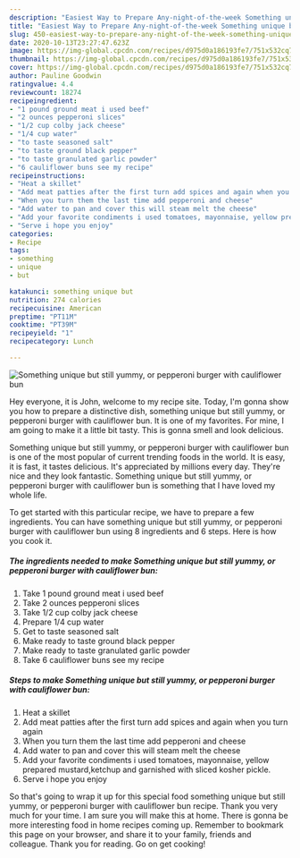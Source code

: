 ```yaml
---
description: "Easiest Way to Prepare Any-night-of-the-week Something unique but still yummy, or pepperoni burger with cauliflower bun"
title: "Easiest Way to Prepare Any-night-of-the-week Something unique but still yummy, or pepperoni burger with cauliflower bun"
slug: 450-easiest-way-to-prepare-any-night-of-the-week-something-unique-but-still-yummy-or-pepperoni-burger-with-cauliflower-bun
date: 2020-10-13T23:27:47.623Z
image: https://img-global.cpcdn.com/recipes/d975d0a186193fe7/751x532cq70/something-unique-but-still-yummy-or-pepperoni-burger-with-cauliflower-bun-recipe-main-photo.jpg
thumbnail: https://img-global.cpcdn.com/recipes/d975d0a186193fe7/751x532cq70/something-unique-but-still-yummy-or-pepperoni-burger-with-cauliflower-bun-recipe-main-photo.jpg
cover: https://img-global.cpcdn.com/recipes/d975d0a186193fe7/751x532cq70/something-unique-but-still-yummy-or-pepperoni-burger-with-cauliflower-bun-recipe-main-photo.jpg
author: Pauline Goodwin
ratingvalue: 4.4
reviewcount: 18274
recipeingredient:
- "1 pound ground meat i used beef"
- "2 ounces pepperoni slices"
- "1/2 cup colby jack cheese"
- "1/4 cup water"
- "to taste seasoned salt"
- "to taste ground black pepper"
- "to taste granulated garlic powder"
- "6 cauliflower buns see my recipe"
recipeinstructions:
- "Heat a skillet"
- "Add meat patties after the first turn add spices and again when you turn again"
- "When you turn them the last time add pepperoni and cheese"
- "Add water to pan and cover this will steam melt the cheese"
- "Add your favorite condiments i used tomatoes, mayonnaise, yellow prepared mustard,ketchup and garnished with sliced kosher pickle."
- "Serve i hope you enjoy"
categories:
- Recipe
tags:
- something
- unique
- but

katakunci: something unique but 
nutrition: 274 calories
recipecuisine: American
preptime: "PT11M"
cooktime: "PT39M"
recipeyield: "1"
recipecategory: Lunch

---
```



![Something unique but still yummy, or pepperoni burger with cauliflower bun](https://img-global.cpcdn.com/recipes/d975d0a186193fe7/751x532cq70/something-unique-but-still-yummy-or-pepperoni-burger-with-cauliflower-bun-recipe-main-photo.jpg)

Hey everyone, it is John, welcome to my recipe site. Today, I'm gonna show you how to prepare a distinctive dish, something unique but still yummy, or pepperoni burger with cauliflower bun. It is one of my favorites. For mine, I am going to make it a little bit tasty. This is gonna smell and look delicious.

Something unique but still yummy, or pepperoni burger with cauliflower bun is one of the most popular of current trending foods in the world. It is easy, it is fast, it tastes delicious. It's appreciated by millions every day. They're nice and they look fantastic. Something unique but still yummy, or pepperoni burger with cauliflower bun is something that I have loved my whole life.




To get started with this particular recipe, we have to prepare a few ingredients. You can have something unique but still yummy, or pepperoni burger with cauliflower bun using 8 ingredients and 6 steps. Here is how you cook it.

<!--inarticleads1-->

##### The ingredients needed to make Something unique but still yummy, or pepperoni burger with cauliflower bun:

1. Take 1 pound ground meat i used beef
1. Take 2 ounces pepperoni slices
1. Take 1/2 cup colby jack cheese
1. Prepare 1/4 cup water
1. Get to taste seasoned salt
1. Make ready to taste ground black pepper
1. Make ready to taste granulated garlic powder
1. Take 6 cauliflower buns see my recipe




<!--inarticleads2-->

##### Steps to make Something unique but still yummy, or pepperoni burger with cauliflower bun:

1. Heat a skillet
1. Add meat patties after the first turn add spices and again when you turn again
1. When you turn them the last time add pepperoni and cheese
1. Add water to pan and cover this will steam melt the cheese
1. Add your favorite condiments i used tomatoes, mayonnaise, yellow prepared mustard,ketchup and garnished with sliced kosher pickle.
1. Serve i hope you enjoy




So that's going to wrap it up for this special food something unique but still yummy, or pepperoni burger with cauliflower bun recipe. Thank you very much for your time. I am sure you will make this at home. There is gonna be more interesting food in home recipes coming up. Remember to bookmark this page on your browser, and share it to your family, friends and colleague. Thank you for reading. Go on get cooking!
